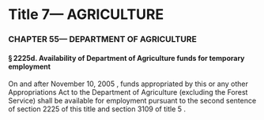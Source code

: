 
# Title 7— AGRICULTURE
### CHAPTER 55— DEPARTMENT OF AGRICULTURE
#### § 2225d. Availability of Department of Agriculture funds for temporary employment

On and after November 10, 2005 , funds appropriated by this or any other Appropriations Act to the Department of Agriculture (excluding the Forest Service) shall be available for employment pursuant to the second sentence of section 2225 of this title and section 3109 of title 5 .
